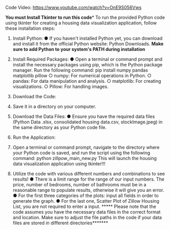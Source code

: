 Code Video: https://www.youtube.com/watch?v=OnE9S056Vws

**You must Install Tkinter to run this code***
To run the provided Python code using tkinter for creating a housing data visualization
application, follow these installation steps:

1. Install Python:
● If you haven't installed Python yet, you can download and install it from the
official Python website: Python Downloads. **Make sure to add Python to your
system's PATH during installation**

3. Install Required Packages:
● Open a terminal or command prompt and install the necessary packages using
pip, which is the Python package manager. Run the following command: pip
install numpy pandas matplotlib pillow
○ numpy: For numerical operations in Python.
○ pandas: For data manipulation and analysis.
○ matplotlib: For creating visualizations.
○ Pillow: For handling images.

5. Download the Code:
6. Save it in a directory on your computer.
7. Download the Data Files:
● Ensure you have the required data files (Python Data .xlsx, consolidated housing
data.csv, stockImage.jpeg) in the same directory as your Python code file.
8. Run the Application:
9. Open a terminal or command prompt, navigate to the directory where your Python code
is saved, and run the script using the following command: python zillpow_main_new.py
This will launch the housing data visualization application using tkinter!!!
10. Utilize the code with various different numbers and combinations to see results!
● There is a limit range for the range of our input numbers. The price, number of
bedrooms, number of bathrooms must be in a reasonable range to populate
results, otherwise it will give you an error.
● For the first three categories of the plots: input all fields in order to generate the
graph.
● For the last one, Scatter Plot of Zillow Housing List, you are not required to enter
a input.
***** Please note that the code assumes you have the necessary data files in the correct format
and location. Make sure to adjust the file paths in the code if your data files are stored in
different directories*******
